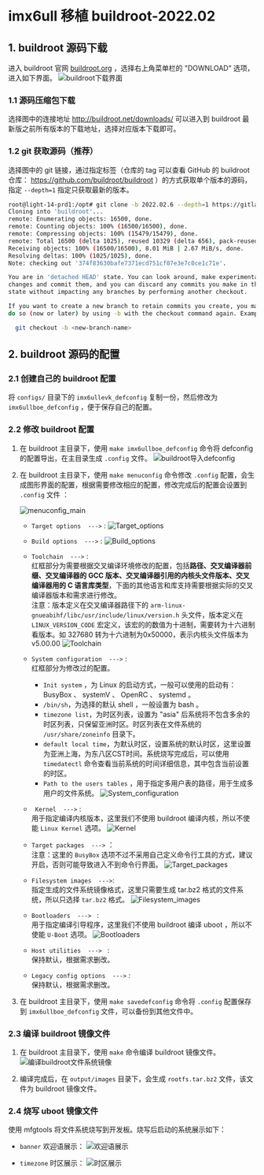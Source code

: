 # imx6ull 移植 buildroot-2022.02

## 1. buildroot 源码下载
进入 buildroot 官网 [buildroot.org](buildroot.org) ，选择右上角菜单栏的 "DOWNLOAD" 选项，进入如下界面。
![buildroot下载界面](png/buildroot下载界面.png)

### 1.1 源码压缩包下载
选择图中的连接地址 http://buildroot.net/downloads/ 可以进入到 buildroot 最新版之前所有版本的下载地址，选择对应版本下载即可。

### 1.2 git 获取源码（推荐）
选择图中的 git 链接，通过指定标签（仓库的 tag 可以查看 GitHub 的 buildroot 仓库： https://github.com/buildroot/buildroot ）的方式获取单个版本的源码，指定 `--depth=1` 指定只获取最新的版本。
```bash
root@light-14-prd1:/opt# git clone -b 2022.02.6 --depth=1 https://gitlab.com/buildroot.org/buildroot.git
Cloning into 'buildroot'...
remote: Enumerating objects: 16500, done.
remote: Counting objects: 100% (16500/16500), done.
remote: Compressing objects: 100% (15479/15479), done.
remote: Total 16500 (delta 1025), reused 10329 (delta 656), pack-reused 0
Receiving objects: 100% (16500/16500), 8.01 MiB | 2.67 MiB/s, done.
Resolving deltas: 100% (1025/1025), done.
Note: checking out '374f83630bafe7371ecd751cf07e3e7c0ce1c71e'.

You are in 'detached HEAD' state. You can look around, make experimental
changes and commit them, and you can discard any commits you make in this
state without impacting any branches by performing another checkout.

If you want to create a new branch to retain commits you create, you may
do so (now or later) by using -b with the checkout command again. Example:

  git checkout -b <new-branch-name>

```

## 2. buildroot 源码的配置
### 2.1 创建自己的 buildroot 配置
将 `configs/` 目录下的 `imx6ullevk_defconfig` 复制一份，然后修改为 `imx6ullboe_defconfig` ，便于保存自己的配置。

### 2.2 修改 buildroot 配置
1. 在 buildroot 主目录下，使用 `make imx6ullboe_defconfig` 命令将 defconfig 的配置导出，在主目录生成 `.config` 文件。
    ![buildroot导入defconfig](png/buildroot导入defconfig.png)

2. 在 buildroot 主目录下，使用 `make menuconfig` 命令修改 `.config` 配置，会生成图形界面的配置，根据需要修改相应的配置，修改完成后的配置会设置到 `.config` 文件 ：

    ![menuconfig_main](png/menuconfig_main.png)

    -  `Target options  --->` :
        ![Target_options](png/Target_options.png)

    - `Build options  --->` :
        ![Build_options](png/Build_options.png)

    - `Toolchain  --->` :  
    红框部分为需要根据交叉编译环境修改的配置，包括**路径、交叉编译器前缀、交叉编译器的 GCC 版本、交叉编译器引用的内核头文件版本、交叉编译器用的 C 语言库类型**，下面的其他语言和库支持需要根据实际的交叉编译器版本和需求进行修改。  
    注意：版本定义在交叉编译器路径下的 `arm-linux-gnueabihf/libc/usr/include/linux/version.h` 头文件，版本定义在 `LINUX_VERSION_CODE` 宏定义，该宏的的数值为十进制，需要转为十六进制看版本。如 327680 转为十六进制为0x50000，表示内核头文件版本为 v5.00.00
        ![Toolchain](png/Toolchain.png)
    
    - `System configuration  --->` :  
    红框部分为修改过的配置。  
        - `Init system` ，为 Linux 的启动方式，一般可以使用的启动有：BusyBox 、 systemV 、 OpenRC 、 systemd 。
        - `/bin/sh`，为选择的默认 shell ，一般设置为 bash 。
        - `timezone list`，为时区列表，设置为 "asia" 后系统将不包含多余的时区列表，只保留亚洲时区。时区列表在文件系统的 `/usr/share/zoneinfo` 目录下。
        - `default local time`，为默认时区，设置系统的默认时区，这里设置为亚洲上海，为东八区CST时间。系统烧写完成后，可以使用 `timedatectl` 命令查看当前系统的时间详细信息，其中包含当前设置的时区。
        - `Path to the users tables` ，用于指定多用户表的路径，用于生成多用户的文件系统。
        ![System_configuration](png/System_configuration.png)
    
    - ` Kernel  --->` :  
    用于指定编译内核版本，这里我们不使用 buildroot 编译内核，所以不使能 `Linux Kernel` 选项。
        ![Kernel](png/Kernel.png)
    
    - `Target packages  --->` ：  
    注意：这里的 `BusyBox` 选项不过不采用自己定义命令行工具的方式，建议开启，否则可能导致进入不到命令行界面。
        ![Target_packages](png/Target_packages.png)

    - `Filesystem images  --->`:  
    指定生成的文件系统镜像格式，这里只需要生成 tar.bz2 格式的文件系统，所以只选择 `tar.bz2` 格式。
        ![Filesystem_images](png/Filesystem_images.png)

    - `Bootloaders  ---> ` :  
    用于指定编译引导程序，这里我们不使用 buildroot 编译 uboot ，所以不使能 `U-Boot` 选项。
        ![Bootloaders](png/Bootloaders.png)
    
    - `Host utilities  ---> ` :  
    保持默认，根据需求删改。
    
    - `Legacy config options  --->` :  
    保持默认，根据需求删改。

3. 在 buildroot 主目录下，使用 `make savedefconfig` 命令将 `.config` 配置保存到 `imx6ullboe_defconfig` 文件，可以备份到其他文件中。

### 2.3 编译 buildroot 镜像文件
1. 在 buildroot 主目录下，使用 `make` 命令编译 buildroot 镜像文件。
    ![编译buildroot文件系统镜像](png/编译buildroot文件系统镜像.png)

2. 编译完成后，在 `output/images` 目录下，会生成 `rootfs.tar.bz2` 文件，该文件为 buildroot 镜像文件。

### 2.4 烧写 uboot 镜像文件
使用 mfgtools 将文件系统烧写到开发板。烧写后启动的系统展示如下：
- `banner` 欢迎语展示：
    ![欢迎语展示](png/欢迎语展示.png)

- `timezone` 时区展示：
    ![时区展示](png/时区展示.png)